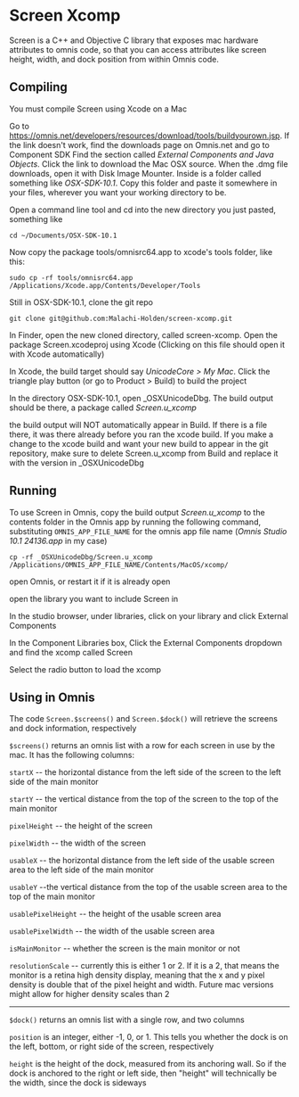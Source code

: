 #  Screen Xcomp

Screen is a C++ and Objective C library that exposes mac hardware attributes to omnis code, so that you can access attributes like screen height, width, and dock position from within Omnis code.

## Compiling

You must compile Screen using Xcode on a Mac

Go to https://omnis.net/developers/resources/download/tools/buildyourown.jsp. If the link doesn't work, find the downloads page on Omnis.net and go to Component SDK
Find the section called *External Components and Java Objects*. Click the link to download the Mac OSX source.
When the .dmg file downloads, open it with Disk Image Mounter. Inside is a folder called something like *OSX-SDK-10.1*. Copy this folder and paste it somewhere in your files, wherever you want your working directory to be.

Open a command line tool and cd into the new directory you just pasted, something like

`cd ~/Documents/OSX-SDK-10.1`

Now copy the package tools/omnisrc64.app to xcode's tools folder, like this:

`sudo cp -rf tools/omnisrc64.app /Applications/Xcode.app/Contents/Developer/Tools`

Still in OSX-SDK-10.1, clone the git repo

`git clone git@github.com:Malachi-Holden/screen-xcomp.git`

In Finder, open the new cloned directory, called screen-xcomp. Open the package Screen.xcodeproj using Xcode (Clicking on this file should open it with Xcode automatically)

In Xcode, the build target should say *UnicodeCore > My Mac*. Click the triangle play button (or go to Product > Build) to build the project

In the directory OSX-SDK-10.1, open _OSXUnicodeDbg. The build output should be there, a package called *Screen.u_xcomp*

the build output will NOT automatically appear in Build. If there is a file there, it was there already before you ran the xcode build. If you make a change to the xcode build and want your new build to appear in the git repository, make sure to delete Screen.u_xcomp from Build and replace it with the version in _OSXUnicodeDbg


## Running

To use Screen in Omnis, copy the build output *Screen.u_xcomp* to the contents folder in the Omnis app by running the following command, substituting `OMNIS_APP_FILE_NAME` for the omnis app file name (*Omnis Studio 10.1 24136.app* in my case)

`cp -rf _OSXUnicodeDbg/Screen.u_xcomp /Applications/OMNIS_APP_FILE_NAME/Contents/MacOS/xcomp/`

open Omnis, or restart it if it is already open

open the library you want to include Screen in

In the studio browser, under libraries, click on your library and click External Components

In the Component Libraries box, Click the External Components dropdown and find the xcomp called Screen

Select the radio button to load the xcomp


## Using in Omnis

The code `Screen.$screens()` and `Screen.$dock()` will retrieve the screens and dock information, respectively

`$screens()` returns an omnis list with a row for each screen in use by the mac. It has the following columns:

`startX` -- the horizontal distance from the left side of the screen to the left side of the main monitor

`startY` -- the vertical distance from the top of the screen to the top of the main monitor

`pixelHeight` -- the height of the screen

`pixelWidth` -- the width of the screen

`usableX` -- the horizontal distance from the left side of the usable screen area to the left side of the main monitor

`usableY` --the vertical distance from the top of the usable screen area to the top of the main monitor

`usablePixelHeight` -- the height of the usable screen area

`usablePixelWidth` -- the width of the usable screen area

`isMainMonitor` -- whether the screen is the main monitor or not

`resolutionScale` -- currently this is either 1 or 2. If it is a 2, that means the monitor is a retina high density display, meaning that the x and y pixel density is double that of the pixel height and width. Future mac versions might allow for higher density scales than 2

________________

`$dock()` returns an omnis list with a single row, and two columns

`position` is an integer, either -1, 0, or 1. This tells you whether the dock is on the left, bottom, or right side of the screen, respectively

`height` is the height of the dock, measured from its anchoring wall. So if the dock is anchored to the right or left side, then "height" will technically be the width, since the dock is sideways
